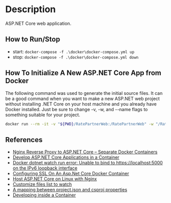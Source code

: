 # Description

ASP.NET Core web application.

## How to Run/Stop

* start: `docker-compose -f .\docker\docker-compose.yml up`
* stop: `docker-compose -f .\docker\docker-compose.yml down`

## How To Initialize A New ASP.NET Core App from Docker

The following command was used to generate the initial source files. It can be a good command when you want to make a new ASP.NET web project without installing .NET Core on your host machine and you already have Docker installed. Just be sure to change -v, -w, and --name flags to something suitable for your project.

```bash
docker run --rm -it -v "${PWD}/RatePartnerWeb:/RatePartnerWeb" -w "/RatePartnerWeb" --entrypoint=dotnet mcr.microsoft.com/dotnet/core/sdk:2.2 new web
 ```

## References

* [Nginx Reverse Proxy to ASP.NET Core – Separate Docker Containers](https://www.sep.com/sep-blog/2017/02/27/nginx-reverse-proxy-to-asp-net-core-separate-docker-containers/)
* [Develop ASP.NET Core Applications in a Container](https://github.com/dotnet/dotnet-docker/blob/master/samples/aspnetapp/aspnet-docker-dev-in-container.md)
* [Docker dotnet watch run error: Unable to bind to https://localhost:5000 on the IPv6 loopback interface](https://stackoverflow.com/questions/51188774/docker-dotnet-watch-run-error-unable-to-bind-to-https-localhost5000-on-the-i)
* [Configuring SSL On An Asp.Net Core Docker Container](https://dev.to/herocod3r/configuring-ssl-on-an-aspnet-core-docker-container-1c9l)
* [Host ASP.NET Core on Linux with Nginx](https://docs.microsoft.com/en-us/aspnet/core/host-and-deploy/linux-nginx?view=aspnetcore-2.2)
* [Customize files list to watch](https://docs.microsoft.com/en-us/aspnet/core/tutorials/dotnet-watch?view=aspnetcore-2.2#customize-files-list-to-watch)
* [A mapping between project.json and csproj properties](https://docs.microsoft.com/en-us/dotnet/core/tools/project-json-to-csproj)
* [Developing inside a Container](https://code.visualstudio.com/docs/remote/containers)